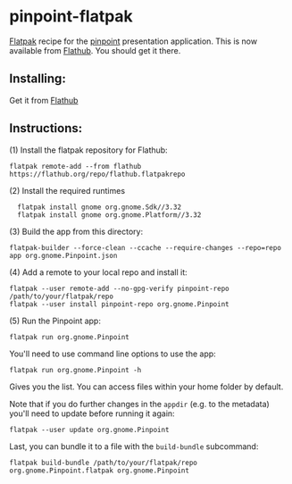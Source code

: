 # pinpoint-flatpak
[Flatpak](https://www.flatpak.org) recipe for the [pinpoint](https://wiki.gnome.org/Apps/Pinpoint) presentation application. This is now available from [Flathub](https://github.com/flathub/org.gnome.Pinpoint). You should get it there.

Installing:
-----------
Get it from [Flathub](https://github.com/flathub/org.gnome.Pinpoint)


Instructions:
-------------

(1) Install the flatpak repository for Flathub:
```
flatpak remote-add --from flathub https://flathub.org/repo/flathub.flatpakrepo

```
(2) Install the required runtimes
```
  flatpak install gnome org.gnome.Sdk//3.32
  flatpak install gnome org.gnome.Platform//3.32
```
(3) Build the app from this directory:
```
flatpak-builder --force-clean --ccache --require-changes --repo=repo app org.gnome.Pinpoint.json
```
(4) Add a remote to your local repo and install it:
```
flatpak --user remote-add --no-gpg-verify pinpoint-repo /path/to/your/flatpak/repo
flatpak --user install pinpoint-repo org.gnome.Pinpoint
```
(5) Run the Pinpoint app:
```
flatpak run org.gnome.Pinpoint
```
You'll need to use command line options to use the app: 
```
flatpak run org.gnome.Pinpoint -h
```
Gives you the list. You can access files within your home folder by default.

Note that if you do further changes in the `appdir` (e.g. to the metadata) you'll need to update before running it again:
```
flatpak --user update org.gnome.Pinpoint
```

Last, you can bundle it to a file with the `build-bundle` subcommand:
```
flatpak build-bundle /path/to/your/flatpak/repo org.gnome.Pinpoint.flatpak org.gnome.Pinpoint
```
